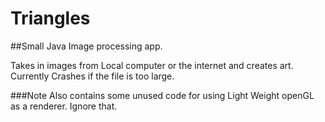 # Triangles
##Small Java Image processing app.

Takes in images from Local computer or the internet and creates art.
Currently Crashes if the file is too large.

###Note
Also contains some unused code for using Light Weight openGL as a renderer.
Ignore that.
